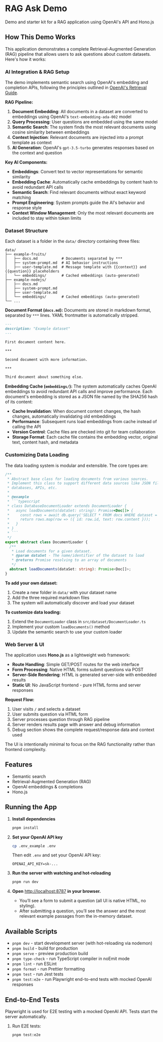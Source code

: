 # RAG Ask Demo

Demo and starter kit for a RAG application using OpenAI's API and Hono.js

## How This Demo Works

This application demonstrates a complete Retrieval-Augmented Generation (RAG) pipeline that allows users to ask questions about custom datasets. Here's how it works:

### AI Integration & RAG Setup

The demo implements semantic search using OpenAI's embedding and completion APIs, following the principles outlined in [OpenAI's Retrieval Guide](https://platform.openai.com/docs/guides/retrieval#semantic-search).

**RAG Pipeline:**
1. **Document Embedding**: All documents in a dataset are converted to embeddings using OpenAI's `text-embedding-ada-002` model
2. **Query Processing**: User questions are embedded using the same model
3. **Semantic Search**: The system finds the most relevant documents using cosine similarity between embeddings
4. **Context Injection**: Relevant documents are injected into a prompt template as context
5. **AI Generation**: OpenAI's `gpt-3.5-turbo` generates responses based on the context and question

**Key AI Components:**
- **Embeddings**: Convert text to vector representations for semantic similarity
- **Embedding Cache**: Automatically cache embeddings by content hash to avoid redundant API calls
- **Semantic Search**: Find relevant documents without exact keyword matching
- **Prompt Engineering**: System prompts guide the AI's behavior and response style
- **Context Window Management**: Only the most relevant documents are included to stay within token limits

### Dataset Structure

Each dataset is a folder in the `data/` directory containing three files:

```
data/
├── example-fruits/
│   ├── docs.md           # Documents separated by ***
│   ├── system-prompt.md  # AI behavior instructions
│   ├── user-template.md  # Message template with {{context}} and {{question}} placeholders
│   └── embeddings/       # Cached embeddings (auto-generated)
├── example-nodejs/
│   ├── docs.md
│   ├── system-prompt.md
│   ├── user-template.md
│   └── embeddings/       # Cached embeddings (auto-generated)
└── ...
```

**Document Format (`docs.md`):**
Documents are stored in markdown format, separated by `***` lines. YAML frontmatter is automatically stripped.

```markdown
---
description: "Example dataset"
---

First document content here.

***

Second document with more information.

***

Third document about something else.
```

**Embedding Cache (`embeddings/`):**
The system automatically caches OpenAI embeddings to avoid redundant API calls and improve performance. Each document's embedding is stored as a JSON file named by the SHA256 hash of its content:

- **Cache Invalidation**: When document content changes, the hash changes, automatically invalidating old embeddings
- **Performance**: Subsequent runs load embeddings from cache instead of calling the API
- **Version Control**: Cache files are checked into git for team collaboration
- **Storage Format**: Each cache file contains the embedding vector, original text, content hash, and metadata

### Customizing Data Loading

The data loading system is modular and extensible. The core types are:

```typescript
/**
 * Abstract base class for loading documents from various sources.
 * Implement this class to support different data sources like JSON files,
 * databases, APIs, etc.
 * 
 * @example
 * ```typescript
 * class DatabaseDocumentLoader extends DocumentLoader {
 *   async loadDocuments(dataSet: string): Promise<Doc[]> {
 *     const rows = await db.query('SELECT * FROM docs WHERE dataset = ?', [dataSet]);
 *     return rows.map(row => ({ id: row.id, text: row.content }));
 *   }
 * }
 * ```
 */
export abstract class DocumentLoader {
  /**
   * Load documents for a given dataset.
   * @param dataSet - The name/identifier of the dataset to load
   * @returns Promise resolving to an array of documents
   */
  abstract loadDocuments(dataSet: string): Promise<Doc[]>;
}
```

**To add your own dataset:**
1. Create a new folder in `data/` with your dataset name
2. Add the three required markdown files
3. The system will automatically discover and load your dataset

**To customize data loading:**
1. Extend the `DocumentLoader` class in `src/dataset/DocumentLoader.ts`
2. Implement your custom `loadDocuments()` method
3. Update the semantic search to use your custom loader

### Web Server & UI

The application uses **Hono.js** as a lightweight web framework:

- **Route Handling**: Simple GET/POST routes for the web interface
- **Form Processing**: Native HTML forms submit questions via POST
- **Server-Side Rendering**: HTML is generated server-side with embedded results
- **Static UI**: No JavaScript frontend - pure HTML forms and server responses

**Request Flow:**
1. User visits `/` and selects a dataset
2. User submits question via HTML form
3. Server processes question through RAG pipeline  
4. Server renders results page with answer and debug information
5. Debug section shows the complete request/response data and context used

The UI is intentionally minimal to focus on the RAG functionality rather than frontend complexity.

## Features

- Semantic search
- Retrieval-Augmented Generation (RAG)
- OpenAI embeddings & completions
- Hono.js

## Running the App

1. **Install dependencies**

   ```sh
   pnpm install
   ```

2. **Set your OpenAI API key**

   ```sh
   cp .env_example .env
   ```

   Then edit `.env` and set your OpenAI API key:

   ```
   OPENAI_API_KEY=sk-...
   ```

3. **Run the server with watching and hot-reloading**

   ```sh
   pnpm run dev
   ```

4. **Open** [http://localhost:8787](http://localhost:8787) **in your browser.**
   - You’ll see a form to submit a question (all UI is native HTML, no styling).
   - After submitting a question, you’ll see the answer and the most relevant example passages from the in-memory dataset.

## Available Scripts

- `pnpm dev` - start development server (with hot-reloading via nodemon)
- `pnpm build` - build for production
- `pnpm serve` - preview production build
- `pnpm type-check` - run TypeScript compiler in noEmit mode
- `pnpm lint` - run ESLint
- `pnpm format` - run Prettier formatting
- `pnpm test` - run Jest tests
- `pnpm test:e2e` - run Playwright end-to-end tests with mocked OpenAI responses

## End-to-End Tests

Playwright is used for E2E testing with a mocked OpenAI API. Tests start the server automatically.

1. Run E2E tests:

   ```sh
   pnpm test:e2e
   ```
